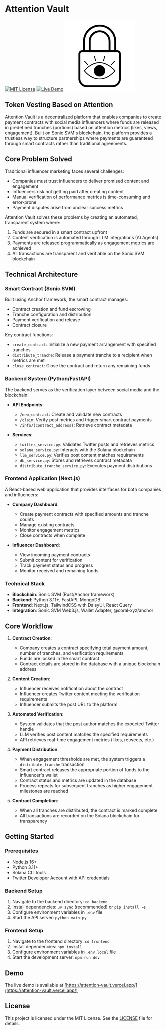 # Attention Vault

[![MIT License](https://img.shields.io/badge/License-MIT-blue.svg)](https://opensource.org/licenses/MIT)
[![Live Demo](https://img.shields.io/badge/demo-online-green.svg)](https://attention-vault.vercel.app/)
![Attention Vault Logo](frontend/public/logo.png)

## Token Vesting Based on Attention

Attention Vault is a decentralized platform that enables companies to create payment contracts with social media influencers where funds are released in predefined tranches (portions) based on attention metrics (likes, views, engagement). Built on Sonic SVM's blockchain, the platform provides a trustless way to structure partnerships where payments are guaranteed through smart contracts rather than traditional agreements.

## Core Problem Solved

Traditional influencer marketing faces several challenges:
- Companies must trust influencers to deliver promised content and engagement
- Influencers risk not getting paid after creating content
- Manual verification of performance metrics is time-consuming and error-prone
- Payment disputes arise from unclear success metrics

Attention Vault solves these problems by creating an automated, transparent system where:
1. Funds are secured in a smart contract upfront
2. Content verification is automated through LLM integrations (AI Agents).
3. Payments are released programmatically as engagement metrics are achieved
4. All transactions are transparent and verifiable on the Sonic SVM blockchain

## Technical Architecture

### Smart Contract (Sonic SVM)
Built using Anchor framework, the smart contract manages:
- Contract creation and fund escrowing
- Tranche configuration and distribution
- Payment verification and release
- Contract closure

Key contract functions:
- `create_contract`: Initialize a new payment arrangement with specified tranches
- `distribute_tranche`: Release a payment tranche to a recipient when metrics are met
- `close_contract`: Close the contract and return any remaining funds

### Backend System (Python/FastAPI)
The backend serves as the verification layer between social media and the blockchain:

- **API Endpoints**:
  - `/new_contract`: Create and validate new contracts
  - `/claim`: Verify post metrics and trigger smart contract payments
  - `/info/{contract_address}`: Retrieve contract metadata

- **Services**:
  - `twitter_service.py`: Validates Twitter posts and retrieves metrics
  - `solana_service.py`: Interacts with the Solana blockchain
  - `llm_service.py`: Verifies post content matches requirements
  - `db_service.py`: Stores and retrieves contract metadata
  - `distribute_tranche_service.py`: Executes payment distributions

### Frontend Application (Next.js)
A React-based web application that provides interfaces for both companies and influencers:

- **Company Dashboard**:
  - Create payment contracts with specified amounts and tranche counts
  - Manage existing contracts
  - Monitor engagement metrics
  - Close contracts when complete

- **Influencer Dashboard**:
  - View incoming payment contracts
  - Submit content for verification
  - Track payment status and progress
  - Monitor received and remaining funds

### Technical Stack
- **Blockchain**: Sonic SVM (Rust/Anchor framework)
- **Backend**: Python 3.11+, FastAPI, MongoDB
- **Frontend**: Next.js, TailwindCSS with DaisyUI, React Query
- **Integration**: Sonic SVM Web3.js, Wallet Adapter, @coral-xyz/anchor

## Core Workflow

1. **Contract Creation**:
   - Company creates a contract specifying total payment amount, number of tranches, and verification requirements
   - Funds are locked in the smart contract
   - Contract details are stored in the database with a unique blockchain address

2. **Content Creation**:
   - Influencer receives notification about the contract
   - Influencer creates Twitter content meeting the verification requirements
   - Influencer submits the post URL to the platform

3. **Automated Verification**:
   - System validates that the post author matches the expected Twitter handle
   - LLM verifies post content matches the specified requirements
   - API retrieves real-time engagement metrics (likes, retweets, etc.)

4. **Payment Distribution**:
   - When engagement thresholds are met, the system triggers a `distribute_tranche` transaction
   - Smart contract releases the appropriate portion of funds to the influencer's wallet
   - Contract status and metrics are updated in the database
   - Process repeats for subsequent tranches as higher engagement milestones are reached

5. **Contract Completion**:
   - When all tranches are distributed, the contract is marked complete
   - All transactions are recorded on the Solana blockchain for transparency

## Getting Started

### Prerequisites
- Node.js 16+
- Python 3.11+
- Solana CLI tools
- Twitter Developer Account with API credentials

### Backend Setup
1. Navigate to the backend directory: `cd backend`
2. Install dependencies: `uv sync` (recommended) or `pip install -e .`
3. Configure environment variables in `.env` file
4. Start the API server: `python main.py`

### Frontend Setup
1. Navigate to the frontend directory: `cd frontend`
2. Install dependencies: `npm install`
3. Configure environment variables in `.env.local` file
4. Start the development server: `npm run dev`

## Demo

The live demo is available at [https://attention-vault.vercel.app/](https://attention-vault.vercel.app/)

## License

This project is licensed under the MIT License. See the [LICENSE](LICENSE) file for details.